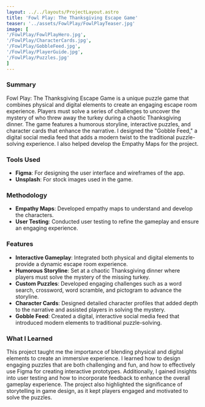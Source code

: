 ```yaml
--- 
layout: ../../layouts/ProjectLayout.astro
title: 'Fowl Play: The Thanksgiving Escape Game'
teaser: '../assets/FowlPlay/FowlPlayTeaser.jpg'
image: [
'/FowlPlay/FowlPlayHero.jpg',
'/FowlPlay/CharacterCards.jpg',
'/FowlPlay/GobbleFeed.jpg',
'/FowlPlay/PlayerGuide.jpg',
'/FowlPlay/Puzzles.jpg'
]
---
```


### Summary
<div class="summary">Fowl Play: The Thanksgiving Escape Game is a unique puzzle game that combines physical and digital elements to create an engaging escape room experience. Players must solve a series of challenges to uncover the mystery of who threw away the turkey during a chaotic Thanksgiving dinner. The game features a humorous storyline, interactive puzzles, and character cards that enhance the narrative. I designed the "Gobble Feed," a digital social media feed that adds a modern twist to the traditional puzzle-solving experience. I also helped develop the Empathy Maps for the project.
</div>

### Tools Used
- **Figma**: For designing the user interface and wireframes of the app.
- **Unsplash**: For stock images used in the game.

### Methodology
- **Empathy Maps**: Developed empathy maps to understand and develop the characters.
- **User Testing**: Conducted user testing to refine the gameplay and ensure an engaging experience.

### Features
- **Interactive Gameplay**: Integrated both physical and digital elements to provide a dynamic escape room experience.
- **Humorous Storyline**: Set at a chaotic Thanksgiving dinner where players must solve the mystery of the missing turkey.
- **Custom Puzzles**: Developed engaging challenges such as a word search, crossword, word scramble, and pictogram to advance the storyline.
- **Character Cards**: Designed detailed character profiles that added depth to the narrative and assisted players in solving the mystery.
- **Gobble Feed**: Created a digital, interactive social media feed that introduced modern elements to traditional puzzle-solving.

### What I Learned
<div class="summary">This project taught me the importance of blending physical and digital elements to create an immersive experience. I learned how to design engaging puzzles that are both challenging and fun, and how to effectively use Figma for creating interactive prototypes. Additionally, I gained insights into user testing and how to incorporate feedback to enhance the overall gameplay experience. The project also highlighted the significance of storytelling in game design, as it kept players engaged and motivated to solve the puzzles.
</div>